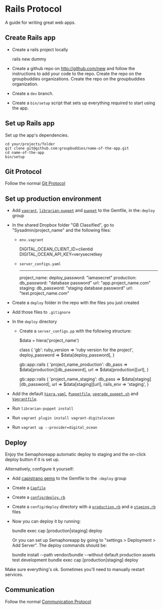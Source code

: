 Rails Protocol
==============

A guide for writing great web apps.

Create Rails app
----------------

* Create a rails project locally

    rails new dummy

* Create a github repo on http://github.com/new and follow the instructions to add
your code to the repo. Create the repo on the groupbuddies organizations. Create
the repo on the groupbuddies organization.

* Create a `dev` branch.

* Create a `bin/setup` script that sets up everything required to start using
the app.

Set up Rails app
----------------

Set up the app's dependencies.

    cd your/projects/folder
    git clone git@github.com:groupbuddies/name-of-the-app.git
    cd name-of-the-app
    bin/setup

Git Protocol
------------

Follow the normal [Git Protocol](/protocol/git)

Set up production environment
-----------------------------

* Add [`vagrant`](https://github.com/mitchellh/vagrant),
  [`librarian-puppet`](https://github.com/rodjek/librarian-puppet) and
  [`puppet`](https://github.com/puppetlabs/puppet) to the Gemfile, in
  the`:deploy` group

* In the shared Dropbox folder "GB Classified", go to "Sysadmin/project_name"
and the following files:

  * `env.vagrant`

      DIGITAL_OCEAN_CLIENT_ID=clientid
      DIGITAL_OCEAN_API_KEY=verysecretkey

  * `server_configs.yaml`

     ---
     project_name:
       deploy_password: "iamasecret"
       production:
         db_password: "database password"
         url: "app.project_name.com"
       staging:
         db_password: "staging database password"
         url: "test.project_name.com"

* Create a `deploy` folder in the repo with the files you just created

* Add those files to `.gitignore`

* In the `deploy` directory

  * Create a `server_configs.pp` with the following structure:

     $data = hiera('project_name')

     class { 'gb':
       ruby_version    => 'ruby version for the project',
       deploy_password => $data[deploy_password],
     }

     gb::app::rails { 'project_name_production':
       db_pass => $data[production][db_password],
       url     => $data[production][url],
     }

     gb::app::rails { 'project_name_staging':
       db_pass   => $data[staging][db_password],
       url       => $data[staging][url],
       rails_env => 'staging',
     }

* Add the default [`hiera.yaml`](/protocol/rails/samples/hiera.yaml),
  [`Puppetfile`](/protocol/rails/samples/Puppetfile),
  [`upgrade_puppet.sh`](/protocol/rails/samples/upgrade_puppet.sh) and
  [`Vagrantfile`](/protocol/rails/samples/Vagrantfile).

* Run `librarian-puppet install`

* Run `vagrant plugin install vagrant-digitalocean`

* Run `vagrant up --provider=digital_ocean`

Deploy
------

Enjoy the Semaphoreapp automatic deploy to staging and the on-click deploy
button if it is set up.

Alternatively, configure it yourself:

* Add [capistrano gems](/protocol/rails/samples/capistrano) to the Gemfile to the `:deploy` group

* Create a [`Capfile`](/protocol/rails/samples/Capfile)

* Create a [`config/deploy.rb`](/protocol/rails/samples/deploy.rb)

* Create a `config/deploy` directory with a
[`production.rb`](/protocol/rails/samples/production.rb) and a
[`staging.rb`](/protocol/rails/samples/staging.rb) files

* Now you can deploy it by running:

    bundle exec cap [production|staging] deploy

  Or you can set up Semaphoreapp by going to "settings > Deployment > Add
  Server". The deploy commands should be:

    bundle install --path vendor/bundle --without default production assets test development
    bundle exec cap [production|staging] deploy

Make sure everything's ok. Sometimes you'll need to manually restart services.

Communication
-------------

Follow the normal [Communication Protocol](/protocol/communication)
